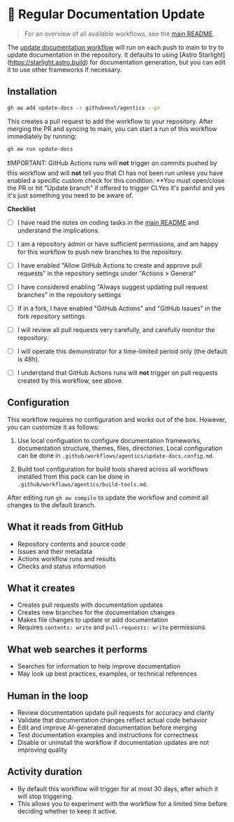 # 📖 Regular Documentation Update

> For an overview of all available workflows, see the [main README](../README.md).

The [update documentation workflow](../workflows/update-docs.md?plain=1) will run on each push to main to try to update documentation in the repository. It defaults to using [Astro Starlight] (https://starlight.astro.build) for documentation generation, but you can edit it to use other frameworks if necessary.

## Installation

```bash
gh aw add update-docs -r githubnext/agentics --pr
```

This creates a pull request to add the workflow to your repository. After merging the PR and syncing to main, you can start a run of this workflow immediately by running:

```bash
gh aw run update-docs
```

❗IMPORTANT: GitHub Actions runs will **not** trigger on commits pushed by this workflow and will **not** tell you that CI has not been run unless you have enabled a specific custom check for this condition. **You must open/close the PR or hit "Update branch" if offered to trigger CI.Yes it's painful and yes it's just something you need to be aware of.

**Checklist**

* [ ] I have read the notes on coding tasks in the [main README](../README.md) and understand the implications.

* [ ] I am a repository admin or have sufficient permissions, and am happy for this workflow to push new branches to the repository.

* [ ] I have enabled "Allow GitHub Actions to create and approve pull requests" in the repository settings under "Actions > General"

* [ ] I have considered enabling "Always suggest updating pull request branches" in the repository settings

* [ ] If in a fork, I have enabled "GitHub Actions" and "GitHub Issues" in the fork repository settings

* [ ] I will review all pull requests very carefully, and carefully monitor the repository. 

* [ ] I will operate this demonstrator for a time-limited period only (the default is 48h). 

* [ ] I understand that GitHub Actions runs will **not** trigger on pull requests created by this workflow, see above.

## Configuration

This workflow requires no configuration and works out of the box. However, you can customize it as follows:

1. Use local configuation to configure documentation frameworks, documentation structure, themes, files, directories. Local configuration can be done in `.github/workflows/agentics/update-docs.config.md`.

2. Build tool configuration for build tools shared across all workflows installed from this pack can be done in `.github/workflows/agentics/build-tools.md`.

After editing run `gh aw compile` to update the workflow and commit all changes to the default branch.

## What it reads from GitHub

- Repository contents and source code
- Issues and their metadata
- Actions workflow runs and results
- Checks and status information

## What it creates

- Creates pull requests with documentation updates
- Creates new branches for the documentation changes
- Makes file changes to update or add documentation
- Requires `contents: write` and `pull-requests: write` permissions

## What web searches it performs

- Searches for information to help improve documentation
- May look up best practices, examples, or technical references

## Human in the loop

- Review documentation update pull requests for accuracy and clarity
- Validate that documentation changes reflect actual code behavior
- Edit and improve AI-generated documentation before merging
- Test documentation examples and instructions for correctness
- Disable or uninstall the workflow if documentation updates are not improving quality

## Activity duration

- By default this workflow will trigger for at most 30 days, after which it will stop triggering. 
- This allows you to experiment with the workflow for a limited time before deciding whether to keep it active.

